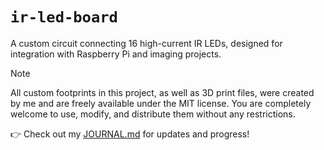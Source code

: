 # `ir-led-board`
A custom circuit connecting 16 high-current IR LEDs, designed for integration with Raspberry Pi and imaging projects.

> [!NOTE]  
> All custom footprints in this project, as well as 3D print files, were created by me and are freely available under the MIT license. You are completely welcome to use, modify, and distribute them without any restrictions.

👉 Check out my [JOURNAL.md](JOURNAL.md) for updates and progress!
